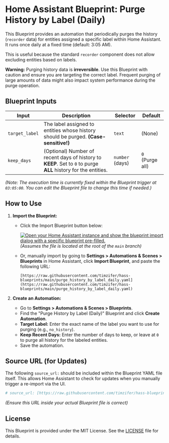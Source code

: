 # Home Assistant Blueprint: Purge History by Label (Daily)

This Blueprint provides an automation that periodically purges the history (`recorder` data) for entities assigned a specific label within Home Assistant. It runs once daily at a fixed time (default: 3:05 AM).

This is useful because the standard `recorder` component does not allow excluding entities based on labels.

**Warning:** Purging history data is **irreversible**. Use this Blueprint with caution and ensure you are targeting the correct label. Frequent purging of large amounts of data might also impact system performance during the purge operation.

## Blueprint Inputs

| Input         | Description                                                                                                | Selector        | Default        |
|---------------|------------------------------------------------------------------------------------------------------------|-----------------|----------------|
| `target_label`| The label assigned to entities whose history should be purged. **(Case-sensitive!)** | `text`          | (None)         |
| `keep_days`   | (Optional) Number of recent days of history to **KEEP**. Set to `0` to purge **ALL** history for the entities. | `number` (days) | `0` (Purge all)|

*(Note: The execution time is currently fixed within the Blueprint trigger at `03:05:00`. You can edit the Blueprint file to change this time if needed.)*

## How to Use

1.  **Import the Blueprint:**
    * Click the Import Blueprint button below:

      [![Open your Home Assistant instance and show the blueprint import dialog with a specific blueprint pre-filled.](https://my.home-assistant.io/badges/blueprint_import.svg)](https://my.home-assistant.io/redirect/blueprint_import/?blueprint_url=https%3A%2F%2Fraw.githubusercontent.com%2Ftimzifer%2Fhass-blueprints%2Fmain%2Fpurge_history_by_label_daily.yaml)
      *(Assumes the file is located at the root of the `main` branch)*

    * Or, manually import by going to **Settings > Automations & Scenes > Blueprints** in Home Assistant, click **Import Blueprint**, and paste the following URL:
      ```
      [https://raw.githubusercontent.com/timzifer/hass-blueprints/main/purge_history_by_label_daily.yaml](https://raw.githubusercontent.com/timzifer/hass-blueprints/main/purge_history_by_label_daily.yaml)
      ```

2.  **Create an Automation:**
    * Go to **Settings > Automations & Scenes > Blueprints**.
    * Find the "Purge History by Label (Daily)" Blueprint and click **Create Automation**.
    * **Target Label:** Enter the exact name of the label you want to use for purging (e.g., `no_history`).
    * **Keep Recent Days:** Enter the number of days to keep, or leave at `0` to purge all history for the labeled entities.
    * Save the automation.

## Source URL (for Updates)

The following `source_url:` should be included within the Blueprint YAML file itself. This allows Home Assistant to check for updates when you manually trigger a re-import via the UI.

```yaml
# source_url: [https://raw.githubusercontent.com/timzifer/hass-blueprints/main/purge_history_by_label_daily.yaml](https://raw.githubusercontent.com/timzifer/hass-blueprints/main/purge_history_by_label_daily.yaml)
```
*(Ensure this URL inside your actual Blueprint file is correct)*

## License

This Blueprint is provided under the MIT License. See the [LICENSE](LICENSE) file for details.
